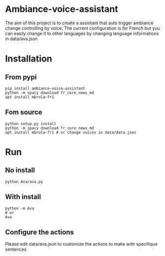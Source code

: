 # Ambiance-voice-assistant
The aim of this project is to create a assistant that auto trigger ambiance change controlling by voice.
The current configuration is for French but you can easily change it to other
languages by changing language informations in data/ava.json 



# Installation

## From pypi

```
pip install ambiance-voice-assistant
python -m spacy download fr_core_news_md
apt install mbrola-fr1
```

## Fom source

```
python setup.py install
python -m spacy download fr_core_news_md
apt install mbrola-fr1 # or change voices in data/data.json
```


# Run
## No install

```
python Ava/ava.py
```

## With install
```
python -m Ava
# or
Ava
```

## Configure the actions

Please edit data/ava.json to customize the actions to make with specifique sentences.
